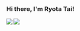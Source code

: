 ### Hi there, I'm Ryota Tai!

<!--
**Ryottai/Ryottai** is a ✨ _special_ ✨ repository because its `README.md` (this file) appears on your GitHub profile.

Here are some ideas to get you started:

- 🔭 I’m currently working on ...
- 🌱 I’m currently learning ...
- 👯 I’m looking to collaborate on ...
- 🤔 I’m looking for help with ...
- 💬 Ask me about ...
- 📫 How to reach me: ...
- 😄 Pronouns: ...
- ⚡ Fun fact: ...
-->

<!-- GitHub Stats Card -->
<a href="https://github.com/Ryottai/github-readme-stats">
  <img align="left" src="https://github-readme-stats.vercel.app/api?username=Ryottai&show_icons=true&include_all_commits=true&count_private=true&theme=vue" />
</a>
<!-- Top Languages Card -->
<a href="https://github.com/Ryottai/github-readme-stats">
  <img align="left" src="https://github-readme-stats.vercel.app/api/top-langs/?username=Ryottai&layout=compact&card_width=240&theme=vue" /> 
</a>



